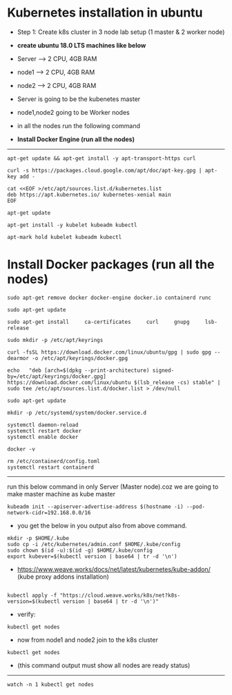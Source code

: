 # Kubernetes installation in ubuntu

- Step 1: Create k8s cluster in 3 node lab setup (1 master & 2 worker node)
- **create ubuntu 18.0 LTS machines like below**

- Server --> 2 CPU, 4GB RAM
- node1 --> 2 CPU, 4GB RAM
- node2 --> 2 CPU, 4GB RAM


- Server is going to be the kubenetes master
- node1,node2 going to be Worker nodes

- in all the nodes run the following command



- **Install Docker Engine (run all the nodes)**
---------------------

```
apt-get update && apt-get install -y apt-transport-https curl
```

```
curl -s https://packages.cloud.google.com/apt/doc/apt-key.gpg | apt-key add -
```
```
cat <<EOF >/etc/apt/sources.list.d/kubernetes.list
deb https://apt.kubernetes.io/ kubernetes-xenial main
EOF
```
```
apt-get update
```
```
apt-get install -y kubelet kubeadm kubectl 
```

```
apt-mark hold kubelet kubeadm kubectl 
```


# Install Docker packages (run all the nodes)

```
sudo apt-get remove docker docker-engine docker.io containerd runc
```

```
sudo apt-get update
```

```
sudo apt-get install     ca-certificates     curl     gnupg     lsb-release
```

```
sudo mkdir -p /etc/apt/keyrings
```

```
curl -fsSL https://download.docker.com/linux/ubuntu/gpg | sudo gpg --dearmor -o /etc/apt/keyrings/docker.gpg
```
```
echo   "deb [arch=$(dpkg --print-architecture) signed-by=/etc/apt/keyrings/docker.gpg] https://download.docker.com/linux/ubuntu $(lsb_release -cs) stable" | sudo tee /etc/apt/sources.list.d/docker.list > /dev/null
```

```
sudo apt-get update
```

```
mkdir -p /etc/systemd/system/docker.service.d
```

```
systemctl daemon-reload
systemctl restart docker
systemctl enable docker
```

```
docker -v
```


```
rm /etc/containerd/config.toml
systemctl restart containerd
````


*********************************************************************************
run this below command in only Server (Master node).coz we are going to make master machine as kube master

```
kubeadm init --apiserver-advertise-address $(hostname -i) --pod-network-cidr=192.168.0.0/16
```

- you get the below in you output also from above command.

```
mkdir -p $HOME/.kube
sudo cp -i /etc/kubernetes/admin.conf $HOME/.kube/config
sudo chown $(id -u):$(id -g) $HOME/.kube/config
export kubever=$(kubectl version | base64 | tr -d '\n')
```

- https://www.weave.works/docs/net/latest/kubernetes/kube-addon/ (kube proxy addons installation)

```

kubectl apply -f "https://cloud.weave.works/k8s/net?k8s-version=$(kubectl version | base64 | tr -d '\n')"
```

- verify:

```
kubectl get nodes
````


- now from node1 and node2 join to the k8s cluster 

```
kubectl get nodes 
```

- (this command output must show all nodes are ready status)

**********************************************************************************************

```
watch -n 1 kubectl get nodes
```
